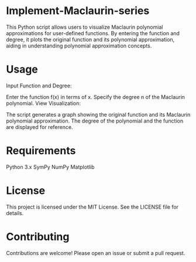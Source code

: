 # Implement-Maclaurin-series
This Python script allows users to visualize Maclaurin polynomial approximations for user-defined functions. By entering the function and degree, it plots the original function and its polynomial approximation, aiding in understanding polynomial approximation concepts.

# Usage
Input Function and Degree:

Enter the function f(x) in terms of x.
Specify the degree n of the Maclaurin polynomial.
View Visualization:

The script generates a graph showing the original function and its Maclaurin polynomial approximation.
The degree of the polynomial and the function are displayed for reference.

# Requirements
Python 3.x
SymPy
NumPy
Matplotlib

# License
This project is licensed under the MIT License. See the LICENSE file for details.

# Contributing
Contributions are welcome! Please open an issue or submit a pull request.
